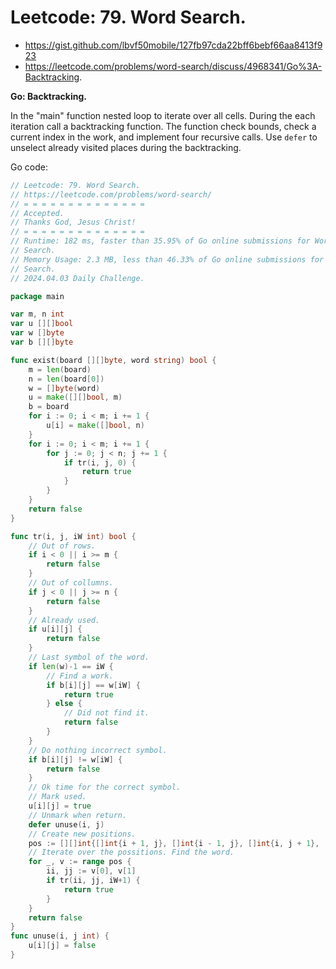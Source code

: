 # Leetcode: 79. Word Search.

- https://gist.github.com/lbvf50mobile/127fb97cda22bff6bebf66aa8413f923
- https://leetcode.com/problems/word-search/discuss/4968341/Go%3A-Backtracking.

**Go: Backtracking.**

In the "main" function nested loop to iterate over all cells. During the each
iteration call a backtracking function. The function check bounds, check a
current index in the work, and implement four recursive calls. Use `defer`
to unselect already visited places during the backtracking.

Go code:
```Go
// Leetcode: 79. Word Search.
// https://leetcode.com/problems/word-search/
// = = = = = = = = = = = = = =
// Accepted.
// Thanks God, Jesus Christ!
// = = = = = = = = = = = = = =
// Runtime: 182 ms, faster than 35.95% of Go online submissions for Word
// Search.
// Memory Usage: 2.3 MB, less than 46.33% of Go online submissions for Word
// Search.
// 2024.04.03 Daily Challenge.

package main

var m, n int
var u [][]bool
var w []byte
var b [][]byte

func exist(board [][]byte, word string) bool {
	m = len(board)
	n = len(board[0])
	w = []byte(word)
	u = make([][]bool, m)
	b = board
	for i := 0; i < m; i += 1 {
		u[i] = make([]bool, n)
	}
	for i := 0; i < m; i += 1 {
		for j := 0; j < n; j += 1 {
			if tr(i, j, 0) {
				return true
			}
		}
	}
	return false
}

func tr(i, j, iW int) bool {
	// Out of rows.
	if i < 0 || i >= m {
		return false
	}
	// Out of collumns.
	if j < 0 || j >= n {
		return false
	}
	// Already used.
	if u[i][j] {
		return false
	}
	// Last symbol of the word.
	if len(w)-1 == iW {
		// Find a work.
		if b[i][j] == w[iW] {
			return true
		} else {
			// Did not find it.
			return false
		}
	}
	// Do nothing incorrect symbol.
	if b[i][j] != w[iW] {
		return false
	}
	// Ok time for the correct symbol.
	// Mark used.
	u[i][j] = true
	// Unmark when return.
	defer unuse(i, j)
	// Create new positions.
	pos := [][]int{[]int{i + 1, j}, []int{i - 1, j}, []int{i, j + 1}, []int{i, j - 1}}
	// Iterate over the possitions. Find the word.
	for _, v := range pos {
		ii, jj := v[0], v[1]
		if tr(ii, jj, iW+1) {
			return true
		}
	}
	return false
}
func unuse(i, j int) {
	u[i][j] = false
}
```
